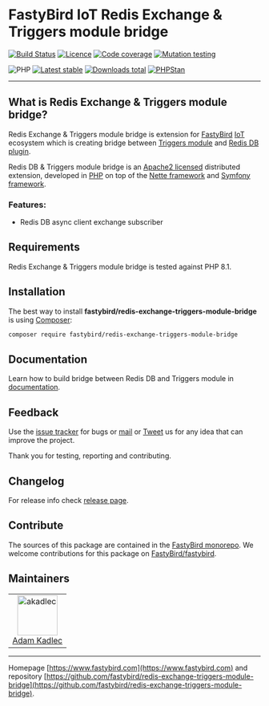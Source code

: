 # FastyBird IoT Redis Exchange & Triggers module bridge

[![Build Status](https://badgen.net/github/checks/FastyBird/redis-exchange-triggers-module-bridge/main?cache=300&style=flast-square)](https://github.com/FastyBird/redis-exchange-triggers-module-bridge/actions)
[![Licence](https://badgen.net/github/license/FastyBird/redis-exchange-triggers-module-bridge?cache=300&style=flast-square)](https://github.com/FastyBird/redis-exchange-triggers-module-bridge/blob/main/LICENSE.md)
[![Code coverage](https://badgen.net/coveralls/c/github/FastyBird/redis-exchange-triggers-module-bridge?cache=300&style=flast-square)](https://coveralls.io/r/FastyBird/redis-exchange-triggers-module-bridge)
[![Mutation testing](https://img.shields.io/endpoint?style=flat-square&url=https%3A%2F%2Fbadge-api.stryker-mutator.io%2Fgithub.com%2FFastyBird%2Fredis-exchange-triggers-module-bridge%2Fmain)](https://dashboard.stryker-mutator.io/reports/github.com/FastyBird/redis-exchange-triggers-module-bridge/main)

![PHP](https://badgen.net/packagist/php/FastyBird/redis-exchange-triggers-module-bridge?cache=300&style=flast-square)
[![Latest stable](https://badgen.net/packagist/v/FastyBird/redis-exchange-triggers-module-bridge/latest?cache=300&style=flast-square)](https://packagist.org/packages/FastyBird/redis-exchange-triggers-module-bridge)
[![Downloads total](https://badgen.net/packagist/dt/FastyBird/redis-exchange-triggers-module-bridge?cache=300&style=flast-square)](https://packagist.org/packages/FastyBird/redis-exchange-triggers-module-bridge)
[![PHPStan](https://img.shields.io/badge/PHPStan-enabled-brightgreen.svg?style=flat-square)](https://github.com/phpstan/phpstan)

***

## What is Redis Exchange & Triggers module bridge?

Redis Exchange & Triggers module bridge is extension for [FastyBird](https://www.fastybird.com) [IoT](https://en.wikipedia.org/wiki/Internet_of_things) ecosystem
which is creating bridge between [Triggers module](https://github.com/FastyBird/triggers-module) and [Redis DB plugin](https://github.com/FastyBird/redisdb-plugin).

Redis DB & Triggers module bridge is an [Apache2 licensed](http://www.apache.org/licenses/LICENSE-2.0) distributed extension, developed
in [PHP](https://www.php.net) on top of the [Nette framework](https://nette.org) and [Symfony framework](https://symfony.com).

### Features:

- Redis DB async client exchange subscriber

## Requirements

Redis Exchange & Triggers module bridge is tested against PHP 8.1.

## Installation

The best way to install **fastybird/redis-exchange-triggers-module-bridge** is using [Composer](http://getcomposer.org/):

```sh
composer require fastybird/redis-exchange-triggers-module-bridge
```

## Documentation

Learn how to build bridge between Redis DB and Triggers module
in [documentation](https://github.com/FastyBird/redis-exchange-triggers-module-bridge/blob/main/docs/index.md).

## Feedback

Use the [issue tracker](https://github.com/FastyBird/fastybird/issues) for bugs
or [mail](mailto:code@fastybird.com) or [Tweet](https://twitter.com/fastybird) us for any idea that can improve the
project.

Thank you for testing, reporting and contributing.

## Changelog

For release info check [release page](https://github.com/FastyBird/fastybird/releases).

## Contribute

The sources of this package are contained in the [FastyBird monorepo](https://github.com/FastyBird/fastybird). We welcome contributions for this package on [FastyBird/fastybird](https://github.com/FastyBird/).

## Maintainers

<table>
	<tbody>
		<tr>
			<td align="center">
				<a href="https://github.com/akadlec">
					<img alt="akadlec" width="80" height="80" src="https://avatars3.githubusercontent.com/u/1866672?s=460&amp;v=4" />
				</a>
				<br>
				<a href="https://github.com/akadlec">Adam Kadlec</a>
			</td>
		</tr>
	</tbody>
</table>

***
Homepage [https://www.fastybird.com](https://www.fastybird.com) and
repository [https://github.com/fastybird/redis-exchange-triggers-module-bridge](https://github.com/fastybird/redis-exchange-triggers-module-bridge).
